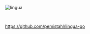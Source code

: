 ![lingua](https://raw.githubusercontent.com/pemistahl/lingua-go/main/cmd/images/logo.png)

<br>

https://github.com/pemistahl/lingua-go